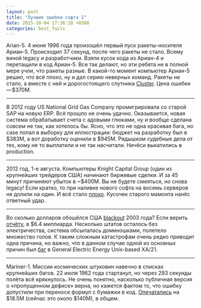 ```yaml
---
layout: post
title: "Лучшие ошибки софта I"
date: 2015-10-04 17:36:10 +0300
categories: best_fails
---
```

Arian-5. 4 июня 1996 года произошёл первый пуск ракеты-носителя Ариан-5. Происходил 37 секунд, после чего ракеты не стало. Всему виной legacy и разработчики. Взяли кусок кода из Ариан-4 и перетащили в код Ариан-5. Все так делают, но эти ребята не в полной мере учли, что ракеты разные. В какой-то момент компьютер Ариан-5 решил, что всё плохо, ну и дал серию неверных команд. Ракеты не стало, а вместе с ней и дорогостоящего спутника [Cluster](https://en.wikipedia.org/wiki/Cluster_%28spacecraft%29). Цена ошибки — $370M.

---

В 2012 году US National Grid Gas Company промигрировала со старой SAP на новую ERP. Всё прошло не очень удачно. Оказывается, новая система обрабатывает счета с адовыми глюками, ну и вообще сделана совсем не так, как хотелось бы. Ясно, что это не одна красивая бага, но case попал в выборку для иллюстрации: бюджет на разработку был в $383M, а вот доработку оценили в $945M. Рядышком судебные дела от тех, кому не то выплатили и не так насчитали. Ничёси выкатились в production.

---

2012 год, 1-е августа. Компьютеры Knight Capital Group (один из крупнейших трейдеров США) начинают биржевые сделки. И за 45 минут причиняют убыток в ~$400M. Вы не будете смеяться, но снова legacy! Если кратко, то при наливке нового софта на восемь серверов не долили на один. И всё стало [плохо](http://dougseven.com/2014/04/17/knightmare-a-devops-cautionary-tale/). Кусочек старого мамонта нанёс ответный удар.

---

Во сколько долларов обошёлся США [blackout](https://en.wikipedia.org/wiki/Northeast_blackout_of_2003) 2003 года? Если верить [отчёту](http://www.andersoneconomicgroup.com/Portals/0/upload/Doc544.pdf), в $6.4 миллиарда. Несколько штатов осталось без электричества, система обсыпалась доминошками, полетело множество голов. К таким сложным катастрофам очень редко приводит одна причина, но важно, что в данном случае одной из основных причин был [баг](https://en.wikipedia.org/wiki/Northeast_blackout_of_2003#Computer_failure) в General Electric Energy Unix-based XA/21.

---

Mariner-1. Миссии космических штуковин навечно в списках крупнейших багов. 22 июля 1962 года стартанул, но через 293 секунды полёта всё крякнулось. Не очень понятно, насколько публичная версия о «пропущенном дефисе» верна, но кажется фактом то, что ошибку допустили при переносе формул с бумажки в код. [Опечатались](https://en.wikipedia.org/wiki/Mariner_1#Over_bar_transcription_error) на $18.5M (сейчас это около $140M), в общем.
